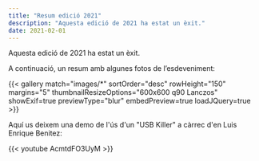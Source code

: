 ```yaml
---
title: "Resum edició 2021"
description: "Aquesta edició de 2021 ha estat un èxit."
date: 2021-02-01
---
```


Aquesta edició de 2021 ha estat un èxit.

A continuació, un resum amb algunes fotos de l’esdeveniment:

{{< gallery match="images/*" sortOrder="desc" rowHeight="150" margins="5" thumbnailResizeOptions="600x600 q90 Lanczos" showExif=true previewType="blur" embedPreview=true loadJQuery=true >}}

Aquí us deixem una demo de l'ús d'un "USB Killer" a càrrec d'en Luis Enrique Benitez:  

{{< youtube AcmtdFO3UyM >}}